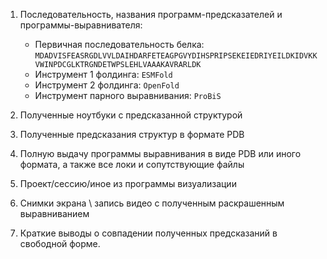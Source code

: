 1. Последовательность, названия программ-предсказателей и программы-выравнивателя:

    - Первичная последовательность белка: `MDADVISFEASRGDLVVLDAIHDARFETEAGPGVYDIHSPRIPSEKEIEDRIYEILDKIDVKKVWINPDCGLKTRGNDETWPSLEHLVAAAKAVRARLDK`
    - Инструмент 1 фолдинга: `ESMFold`
    - Инструмент 2 фолдинга: `OpenFold`
    - Инструмент парного выравнивания: `ProBiS`

2. Полученные ноутбуки с предсказанной структурой

3. Полученные предсказания структур в формате PDB

4. Полную выдачу программы выравнивания в виде PDB или иного формата, а также все локи и сопутствующие файлы

5. Проект/сессию/иное из программы визуализации

6. Снимки экрана \ запись видео с полученным раскрашенным выравниванием

7. Краткие выводы о совпадении полученных предсказаний в свободной форме.
